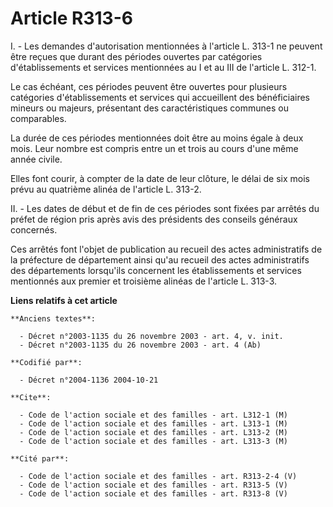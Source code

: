 # Article R313-6

I. - Les demandes d'autorisation mentionnées à l'article L. 313-1 ne peuvent être reçues que durant des périodes ouvertes par
catégories d'établissements et services mentionnées au I et au III de l'article L. 312-1.

Le cas échéant, ces périodes peuvent être ouvertes pour plusieurs catégories d'établissements et services qui accueillent des
bénéficiaires mineurs ou majeurs, présentant des caractéristiques communes ou comparables.

La durée de ces périodes mentionnées doit être au moins égale à deux mois. Leur nombre est compris entre un et trois au cours
d'une même année civile.

Elles font courir, à compter de la date de leur clôture, le délai de six mois prévu au quatrième alinéa de l'article L.
313-2.

II. - Les dates de début et de fin de ces périodes sont fixées par arrêtés du préfet de région pris après avis des présidents
des conseils généraux concernés.

Ces arrêtés font l'objet de publication au recueil des actes administratifs de la préfecture de département ainsi qu'au
recueil des actes administratifs des départements lorsqu'ils concernent les établissements et services mentionnés aux premier
et troisième alinéas de l'article L. 313-3.

**Liens relatifs à cet article**

	**Anciens textes**:

	  - Décret n°2003-1135 du 26 novembre 2003 - art. 4, v. init.
	  - Décret n°2003-1135 du 26 novembre 2003 - art. 4 (Ab)

	**Codifié par**:

	  - Décret n°2004-1136 2004-10-21

	**Cite**:

	  - Code de l'action sociale et des familles - art. L312-1 (M)
	  - Code de l'action sociale et des familles - art. L313-1 (M)
	  - Code de l'action sociale et des familles - art. L313-2 (M)
	  - Code de l'action sociale et des familles - art. L313-3 (M)

	**Cité par**:

	  - Code de l'action sociale et des familles - art. R313-2-4 (V)
	  - Code de l'action sociale et des familles - art. R313-5 (V)
	  - Code de l'action sociale et des familles - art. R313-8 (V)
